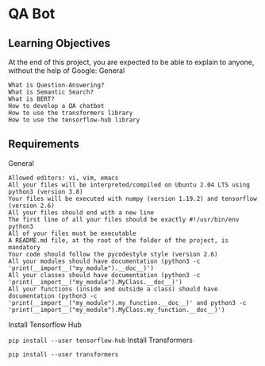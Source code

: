 # QA Bot

## Learning Objectives

At the end of this project, you are expected to be able to explain to anyone, without the help of Google:
General

    What is Question-Answering?
    What is Semantic Search?
    What is BERT?
    How to develop a QA chatbot
    How to use the transformers library
    How to use the tensorflow-hub library
## Requirements
General

    Allowed editors: vi, vim, emacs
    All your files will be interpreted/compiled on Ubuntu 2.04 LTS using python3 (version 3.8)
    Your files will be executed with numpy (version 1.19.2) and tensorflow (version 2.6)
    All your files should end with a new line
    The first line of all your files should be exactly #!/usr/bin/env python3
    All of your files must be executable
    A README.md file, at the root of the folder of the project, is mandatory
    Your code should follow the pycodestyle style (version 2.6)
    All your modules should have documentation (python3 -c 'print(__import__("my_module").__doc__)')
    All your classes should have documentation (python3 -c 'print(__import__("my_module").MyClass.__doc__)')
    All your functions (inside and outside a class) should have documentation (python3 -c 'print(__import__("my_module").my_function.__doc__)' and python3 -c 'print(__import__("my_module").MyClass.my_function.__doc__)')

Install Tensorflow Hub

```pip install --user tensorflow-hub```
Install Transformers

```pip install --user transformers```